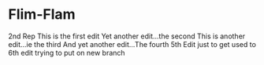 # Flim-Flam
2nd Rep
This is the first edit
Yet another edit...the second
This is another edit...ie the third
And yet another edit...The fourth
5th Edit just to get used to
6th edit trying to put on new branch
